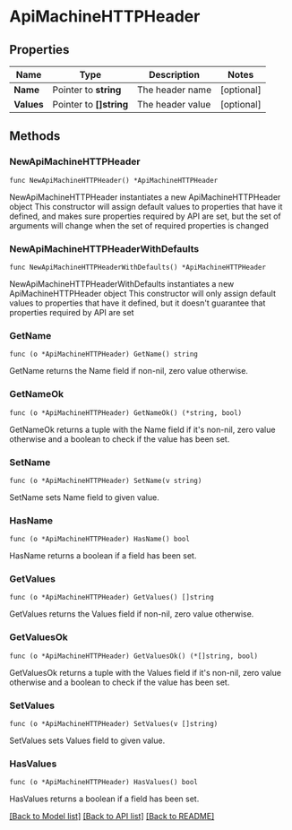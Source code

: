# ApiMachineHTTPHeader

## Properties

Name | Type | Description | Notes
------------ | ------------- | ------------- | -------------
**Name** | Pointer to **string** | The header name | [optional] 
**Values** | Pointer to **[]string** | The header value | [optional] 

## Methods

### NewApiMachineHTTPHeader

`func NewApiMachineHTTPHeader() *ApiMachineHTTPHeader`

NewApiMachineHTTPHeader instantiates a new ApiMachineHTTPHeader object
This constructor will assign default values to properties that have it defined,
and makes sure properties required by API are set, but the set of arguments
will change when the set of required properties is changed

### NewApiMachineHTTPHeaderWithDefaults

`func NewApiMachineHTTPHeaderWithDefaults() *ApiMachineHTTPHeader`

NewApiMachineHTTPHeaderWithDefaults instantiates a new ApiMachineHTTPHeader object
This constructor will only assign default values to properties that have it defined,
but it doesn't guarantee that properties required by API are set

### GetName

`func (o *ApiMachineHTTPHeader) GetName() string`

GetName returns the Name field if non-nil, zero value otherwise.

### GetNameOk

`func (o *ApiMachineHTTPHeader) GetNameOk() (*string, bool)`

GetNameOk returns a tuple with the Name field if it's non-nil, zero value otherwise
and a boolean to check if the value has been set.

### SetName

`func (o *ApiMachineHTTPHeader) SetName(v string)`

SetName sets Name field to given value.

### HasName

`func (o *ApiMachineHTTPHeader) HasName() bool`

HasName returns a boolean if a field has been set.

### GetValues

`func (o *ApiMachineHTTPHeader) GetValues() []string`

GetValues returns the Values field if non-nil, zero value otherwise.

### GetValuesOk

`func (o *ApiMachineHTTPHeader) GetValuesOk() (*[]string, bool)`

GetValuesOk returns a tuple with the Values field if it's non-nil, zero value otherwise
and a boolean to check if the value has been set.

### SetValues

`func (o *ApiMachineHTTPHeader) SetValues(v []string)`

SetValues sets Values field to given value.

### HasValues

`func (o *ApiMachineHTTPHeader) HasValues() bool`

HasValues returns a boolean if a field has been set.


[[Back to Model list]](../README.md#documentation-for-models) [[Back to API list]](../README.md#documentation-for-api-endpoints) [[Back to README]](../README.md)



